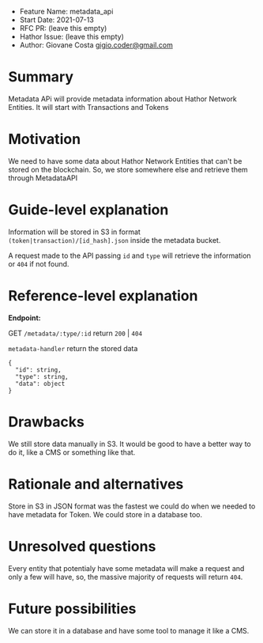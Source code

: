 - Feature Name: metadata_api
- Start Date: 2021-07-13
- RFC PR: (leave this empty)
- Hathor Issue: (leave this empty)
- Author: Giovane Costa <gigio.coder@gmail.com>

# Summary
[summary]: #summary

Metadata APi will provide metadata information about Hathor Network Entities. It will start with Transactions and Tokens

# Motivation
[motivation]: #motivation

We need to have some data about Hathor Network Entities that can't be stored on the blockchain.
So, we store somewhere else and retrieve them through MetadataAPI

# Guide-level explanation
[guide-level-explanation]: #guide-level-explanation

Information will be stored in S3 in format `(token|transaction)/[id_hash].json` inside the metadata bucket.

A request made to the API passing `id` and `type` will retrieve the information or `404` if not found. 

# Reference-level explanation
[reference-level-explanation]: #reference-level-explanation

**Endpoint:**

GET `/metadata/:type/:id` return `200` | `404`

`metadata-handler` return the stored data

```
{
  "id": string,
  "type": string,
  "data": object
}
```

# Drawbacks
[drawbacks]: #drawbacks

We still store data manually in S3. It would be good to have a better way to do it, like a CMS or something like that.

# Rationale and alternatives
[rationale-and-alternatives]: #rationale-and-alternatives

Store in S3 in JSON format was the fastest we could do when we needed to have metadata for Token.
We could store in a database too.

# Unresolved questions
[unresolved-questions]: #unresolved-questions

Every entity that potentialy have some metadata will make a request and only a few will have, so, the massive majority of requests will return `404`. 

# Future possibilities
[future-possibilities]: #future-possibilities

We can store it in a database and have some tool to manage it like a CMS.
